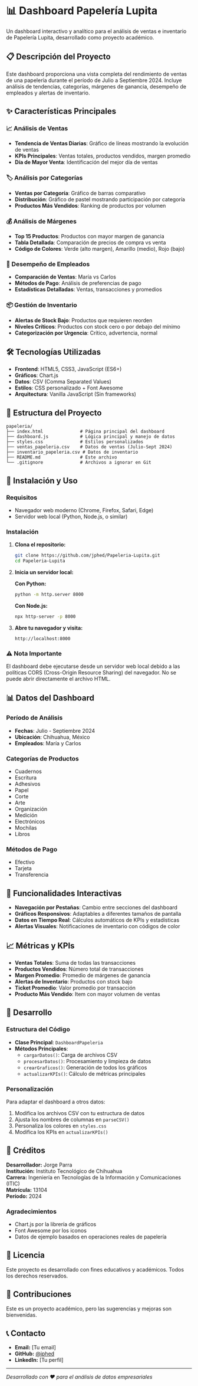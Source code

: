 # 📊 Dashboard Papelería Lupita

Un dashboard interactivo y analítico para el análisis de ventas e inventario de Papelería Lupita, desarrollado como proyecto académico.

## 📋 Descripción del Proyecto

Este dashboard proporciona una vista completa del rendimiento de ventas de una papelería durante el período de Julio a Septiembre 2024. Incluye análisis de tendencias, categorías, márgenes de ganancia, desempeño de empleados y alertas de inventario.

## ✨ Características Principales

### 📈 Análisis de Ventas
- **Tendencia de Ventas Diarias**: Gráfico de líneas mostrando la evolución de ventas
- **KPIs Principales**: Ventas totales, productos vendidos, margen promedio
- **Día de Mayor Venta**: Identificación del mejor día de ventas

### 🏷️ Análisis por Categorías
- **Ventas por Categoría**: Gráfico de barras comparativo
- **Distribución**: Gráfico de pastel mostrando participación por categoría
- **Productos Más Vendidos**: Ranking de productos por volumen

### 💰 Análisis de Márgenes
- **Top 15 Productos**: Productos con mayor margen de ganancia
- **Tabla Detallada**: Comparación de precios de compra vs venta
- **Código de Colores**: Verde (alto margen), Amarillo (medio), Rojo (bajo)

### 👥 Desempeño de Empleados
- **Comparación de Ventas**: María vs Carlos
- **Métodos de Pago**: Análisis de preferencias de pago
- **Estadísticas Detalladas**: Ventas, transacciones y promedios

### 📦 Gestión de Inventario
- **Alertas de Stock Bajo**: Productos que requieren reorden
- **Niveles Críticos**: Productos con stock cero o por debajo del mínimo
- **Categorización por Urgencia**: Crítico, advertencia, normal

## 🛠️ Tecnologías Utilizadas

- **Frontend**: HTML5, CSS3, JavaScript (ES6+)
- **Gráficos**: Chart.js
- **Datos**: CSV (Comma Separated Values)
- **Estilos**: CSS personalizado + Font Awesome
- **Arquitectura**: Vanilla JavaScript (Sin frameworks)

## 📁 Estructura del Proyecto

```
papeleria/
├── index.html              # Página principal del dashboard
├── dashboard.js            # Lógica principal y manejo de datos
├── styles.css              # Estilos personalizados
├── ventas_papeleria.csv    # Datos de ventas (Julio-Sept 2024)
├── inventario_papeleria.csv # Datos de inventario
├── README.md               # Este archivo
└── .gitignore              # Archivos a ignorar en Git
```

## 🚀 Instalación y Uso

### Requisitos
- Navegador web moderno (Chrome, Firefox, Safari, Edge)
- Servidor web local (Python, Node.js, o similar)

### Instalación

1. **Clona el repositorio:**
   ```bash
   git clone https://github.com/jphed/Papeleria-Lupita.git
   cd Papeleria-Lupita
   ```

2. **Inicia un servidor local:**
   
   **Con Python:**
   ```bash
   python -m http.server 8000
   ```
   
   **Con Node.js:**
   ```bash
   npx http-server -p 8000
   ```

3. **Abre tu navegador y visita:**
   ```
   http://localhost:8000
   ```

### ⚠️ Nota Importante
El dashboard debe ejecutarse desde un servidor web local debido a las políticas CORS (Cross-Origin Resource Sharing) del navegador. No se puede abrir directamente el archivo HTML.

## 📊 Datos del Dashboard

### Período de Análisis
- **Fechas**: Julio - Septiembre 2024
- **Ubicación**: Chihuahua, México
- **Empleados**: María y Carlos

### Categorías de Productos
- Cuadernos
- Escritura
- Adhesivos
- Papel
- Corte
- Arte
- Organización
- Medición
- Electrónicos
- Mochilas
- Libros

### Métodos de Pago
- Efectivo
- Tarjeta
- Transferencia

## 🎯 Funcionalidades Interactivas

- **Navegación por Pestañas**: Cambio entre secciones del dashboard
- **Gráficos Responsivos**: Adaptables a diferentes tamaños de pantalla
- **Datos en Tiempo Real**: Cálculos automáticos de KPIs y estadísticas
- **Alertas Visuales**: Notificaciones de inventario con códigos de color

## 📈 Métricas y KPIs

- **Ventas Totales**: Suma de todas las transacciones
- **Productos Vendidos**: Número total de transacciones
- **Margen Promedio**: Promedio de márgenes de ganancia
- **Alertas de Inventario**: Productos con stock bajo
- **Ticket Promedio**: Valor promedio por transacción
- **Producto Más Vendido**: Item con mayor volumen de ventas

## 🔧 Desarrollo

### Estructura del Código
- **Clase Principal**: `DashboardPapeleria`
- **Métodos Principales**:
  - `cargarDatos()`: Carga de archivos CSV
  - `procesarDatos()`: Procesamiento y limpieza de datos
  - `crearGraficos()`: Generación de todos los gráficos
  - `actualizarKPIs()`: Cálculo de métricas principales

### Personalización
Para adaptar el dashboard a otros datos:
1. Modifica los archivos CSV con tu estructura de datos
2. Ajusta los nombres de columnas en `parseCSV()`
3. Personaliza los colores en `styles.css`
4. Modifica los KPIs en `actualizarKPIs()`

## 📝 Créditos

**Desarrollador:** Jorge Parra  
**Institución:** Instituto Tecnológico de Chihuahua  
**Carrera:** Ingeniería en Tecnologías de la Información y Comunicaciones (ITIC)  
**Matrícula:** 13104  
**Período:** 2024  

### Agradecimientos
- Chart.js por la librería de gráficos
- Font Awesome por los iconos
- Datos de ejemplo basados en operaciones reales de papelería

## 📄 Licencia

Este proyecto es desarrollado con fines educativos y académicos. Todos los derechos reservados.

## 🤝 Contribuciones

Este es un proyecto académico, pero las sugerencias y mejoras son bienvenidas.

## 📞 Contacto

- **Email:** [Tu email]
- **GitHub:** [@jphed](https://github.com/jphed)
- **LinkedIn:** [Tu perfil]

---

*Desarrollado con ❤️ para el análisis de datos empresariales*
